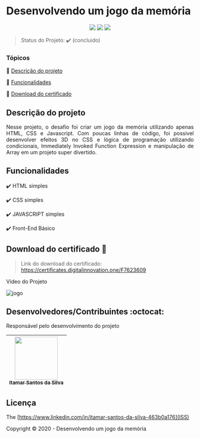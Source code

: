 <h1>Desenvolvendo um jogo da memória</h1> 

<p align="center">
  <img src="https://img.shields.io/static/v1?label=HTML&message=index&color=red&style=for-the-badge&logo=HTML"/>
  <img src="https://img.shields.io/static/v1?label=CSS&message=style&color=purple&style=for-the-badge&logo=CSS"/>
  <img src="https://img.shields.io/static/v1?label=JAVASCRIPT&message=style&color=yellow&style=for-the-badge&logo=CSS"/>
</p>

> Status do Projeto: :heavy_check_mark: (concluido)

### Tópicos 

:small_blue_diamond: [Descrição do projeto](#descrição-do-projeto)

:small_blue_diamond: [Funcionalidades](#funcionalidades)

:small_blue_diamond: [Download do certificado](#download-do-certificado)

## Descrição do projeto 

<p align="justify">
  Nesse projeto, o desafio foi criar um jogo da memória utilizando apenas HTML, CSS e Javascript. Com poucas linhas de código, foi possivel desenvolver efeitos 3D no CSS e lógica de programação utilizando condicionais, Immediately Invoked Function Expression e manipulação de Array em um projeto super divertido.
</p>

## Funcionalidades

:heavy_check_mark: HTML simples

:heavy_check_mark: CSS simples

:heavy_check_mark: JAVASCRIPT simples

:heavy_check_mark: Front-End Básico

## Download do certificado :dash:

> Link do download do certificado: https://certificates.digitalinnovation.one/F7623609

<p align="justify">Video do Projeto</p>

![jogo](https://user-images.githubusercontent.com/54650669/97509342-ca81ef80-1960-11eb-951c-d7eba80d0b64.gif)


## Desenvolvedores/Contribuintes :octocat:

Responsável pelo desenvolvimento do projeto

| [<img src="https://avatars0.githubusercontent.com/u/54650669?s=460&u=256c0c28b9d5560d21d734ceedb09439a7521cc2&v=4" width=115><br><sub>Itamar Santos da Silva</sub>](https://github.com/itamar1986) |
| :---: |

## Licença 

The [https://www.linkedin.com/in/itamar-santos-da-silva-463b0a176](ISS)

Copyright :copyright: 2020 - Desenvolvendo um jogo da memória
